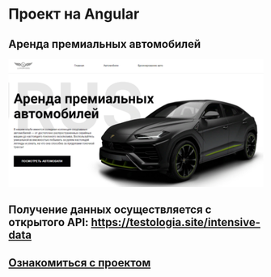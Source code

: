# Проект на Angular
## Аренда премиальных автомобилей
[![Ссылка](assets/img/car.png)](https://answer-0885.github.io/cars-hw/)

## Получение данных осуществляется с открытого API: https://testologia.site/intensive-data

## [Ознакомиться с проектом](https://answer-0885.github.io/cars-hw/)
